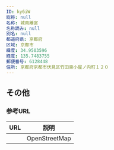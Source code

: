 ```yaml
---
ID: ky6iW
総称: null
名称: 城南離宮
名称読み: null
別名: null
都道府県: 京都府
区域: 京都市
緯度: 34.9503596
経度: 135.7483755
郵便番号: 6128448
住所: 京都府京都市伏見区竹田東小屋ノ内町１２０
---
```


## その他

### 参考URL

| URL | 説明          |
| --- | ------------- |
|     | OpenStreetMap |
